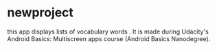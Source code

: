 # newproject
this app displays lists of vocabulary words . It is made during Udacity's Android Basics: Multiscreen apps course (Android Basics Nanodegree).
